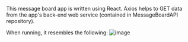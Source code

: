 This message board app is written using React. 
Axios helps to GET data from the app's back-end web service (contained in MessageBoardAPI repository).

When running, it resembles the following:
![image](https://github.com/user-attachments/assets/a4add819-0982-46a6-8d38-77a15058a957)
